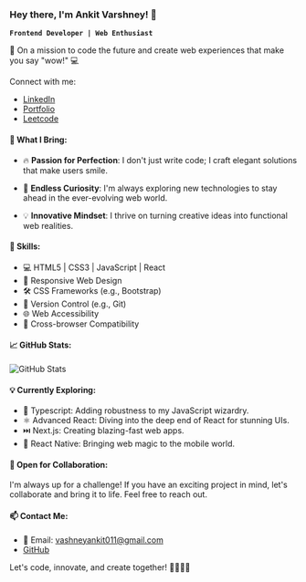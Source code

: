 ### Hey there, I'm Ankit Varshney! 👋

**`Frontend Developer | Web Enthusiast`**

🚀 On a mission to code the future and create web experiences that make you say "wow!" 💻

Connect with me:
- [LinkedIn](https://www.linkedin.com/in/ankitvars/)
- [Portfolio](https://ankitvars.github.io/Portfolio/)
- [Leetcode](https://leetcode.com/ankit1802/)

#### 🌟 What I Bring:

- 🔥 **Passion for Perfection**: I don't just write code; I craft elegant solutions that make users smile.

- 🎯 **Endless Curiosity**: I'm always exploring new technologies to stay ahead in the ever-evolving web world.

- 💡 **Innovative Mindset**: I thrive on turning creative ideas into functional web realities.

#### 💼 Skills:

- 💻 HTML5 | CSS3 | JavaScript | React
- 📱 Responsive Web Design
- 🛠️ CSS Frameworks (e.g., Bootstrap)
- 🔄 Version Control (e.g., Git)
- 🌐 Web Accessibility
- 🌟 Cross-browser Compatibility

#### 📈 GitHub Stats:

![GitHub Stats](https://github-readme-stats.vercel.app/api?username=ankitvars&show_icons=true&count_private=true&hide_border=true&title_color=6CD064&icon_color=6CD064&text_color=FFFFE0&bg_color=0d1117)

#### 💡 Currently Exploring:

- 📘 Typescript: Adding robustness to my JavaScript wizardry.
- ⚛️ Advanced React: Diving into the deep end of React for stunning UIs.
- ⏭️ Next.js: Creating blazing-fast web apps.
- 📱 React Native: Bringing web magic to the mobile world.

#### 🤝 Open for Collaboration:

I'm always up for a challenge! If you have an exciting project in mind, let's collaborate and bring it to life. Feel free to reach out.

#### 📫 Contact Me:

- 📧 Email: vashneyankit011@gmail.com
- [GitHub](https://github.com/ankitvars)

Let's code, innovate, and create together! 🚀🌐👨‍💻
